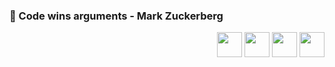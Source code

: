 ### 💬 Code wins arguments - Mark Zuckerberg

<p align="right">
  <a href="https://sefiks.com/"><img src="https://github.com/serengil/serengil/blob/master/icons/wordpress.png" width="40" height="40"></a>
  <a href="https://twitter.com/serengil"><img src="https://github.com/serengil/serengil/blob/master/icons/twitter.png" width="40" height="40"></a>
  <a href="https://youtube.com/SefikIlkinSerengil"><img src="https://github.com/serengil/serengil/blob/master/icons/youtube.png" width="40" height="40"></a>
  <a href="https://www.linkedin.com/in/serengil/"><img src="https://github.com/serengil/serengil/blob/master/icons/linkedin_v2.png" width="40" height="40"></a>
</p>

<!--

### Hi there 👋 This is Sefik.

💻 Software Engineer [@Softtech](https://softtech.com.tr/) & Data Scientist [@Isbank](https://www.forbes.com/companies/isbank/#60890276e514) AI Tribe, 🎓 Galatasaray University alumni, 🏙️ Istanbulite

  <a href="https://www.instagram.com/serengil/"><img src="https://github.com/serengil/serengil/blob/master/icons/instagram.png" width="40" height="40"></a>
  <a href="https://www.facebook.com/sefikscom/"><img src="https://github.com/serengil/serengil/blob/master/icons/facebook.png" width="40" height="40"></a>
  <a href="https://scholar.google.com/citations?user=hEpTGR0AAAAJ&hl=tr"><img src="https://github.com/serengil/serengil/blob/master/icons/google-scholar.png" width="40" height="40"></a>
  
  ### Github Stats
<img align="left" alt="serengil's Github Stats" src="https://github-readme-stats.vercel.app/api?username=serengil&show_icons=true&hide_border=true&theme=radical" />

**serengil/serengil** is a ✨ _special_ ✨ repository because its `README.md` (this file) appears on your GitHub profile.

Here are some ideas to get you started:

- 🔭 I’m currently working on ...
- 🌱 I’m currently learning ...
- 👯 I’m looking to collaborate on ...
- 🤔 I’m looking for help with ...
- 💬 Ask me about ...
- 📫 How to reach me: ...
- 😄 Pronouns: ...
- ⚡ Fun fact: ...
-->
